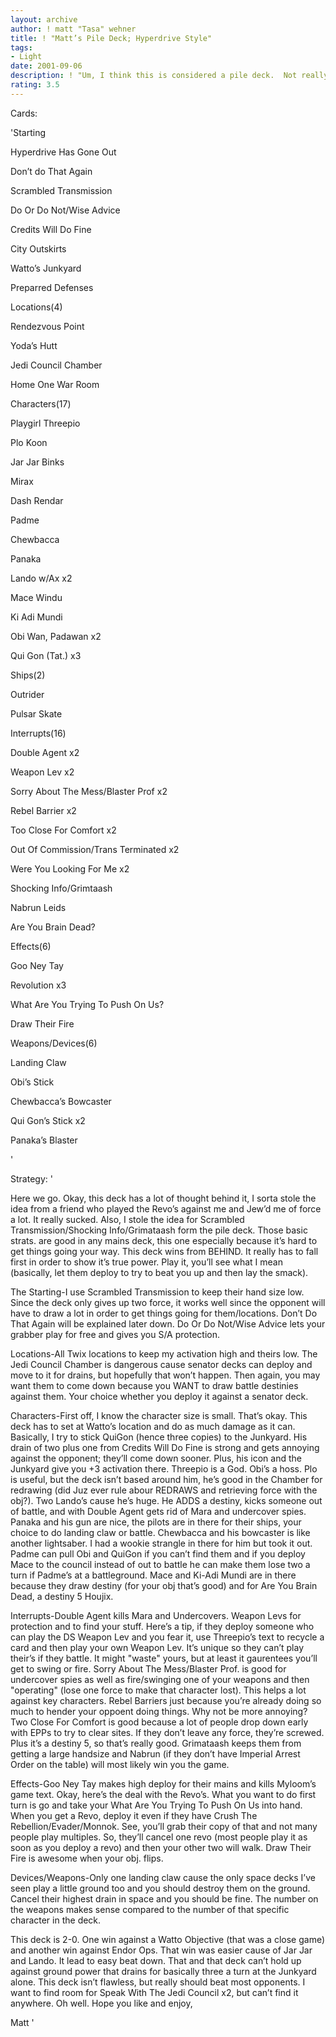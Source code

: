 ```yaml
---
layout: archive
author: ! matt "Tasa" wehner
title: ! "Matt’s Pile Deck; Hyperdrive Style"
tags:
- Light
date: 2001-09-06
description: ! "Um, I think this is considered a pile deck.  Not really sure though.  It basically activates a lot and keeps the opponent REALLY limited at what they can do."
rating: 3.5
---
```

Cards: 

'Starting

Hyperdrive Has Gone Out

Don’t do That Again

Scrambled Transmission

Do Or Do Not/Wise Advice

Credits Will Do Fine

City Outskirts

Watto’s Junkyard

Preparred Defenses


Locations(4)

Rendezvous Point

Yoda’s Hutt

Jedi Council Chamber

Home One War Room


Characters(17)

Playgirl Threepio

Plo Koon

Jar Jar Binks

Mirax

Dash Rendar

Padme

Chewbacca

Panaka

Lando w/Ax x2

Mace Windu

Ki Adi Mundi

Obi Wan, Padawan x2

Qui Gon (Tat.) x3


Ships(2)

Outrider

Pulsar Skate


Interrupts(16)

Double Agent x2

Weapon Lev x2

Sorry About The Mess/Blaster Prof x2

Rebel Barrier x2

Too Close For Comfort x2

Out Of Commission/Trans Terminated x2

Were You Looking For Me x2

Shocking Info/Grimtaash

Nabrun Leids

Are You Brain Dead?


Effects(6)

Goo Ney Tay

Revolution x3

What Are You Trying To Push On Us? 

Draw Their Fire


Weapons/Devices(6)

Landing Claw 

Obi’s Stick

Chewbacca’s Bowcaster

Qui Gon’s Stick x2

Panaka’s Blaster


'

Strategy: '

Here we go.  Okay, this deck has a lot of thought behind it, I sorta stole the idea from a friend who played the Revo’s against me and Jew’d me of force a lot.  It really sucked.  Also, I stole the idea for Scrambled Transmission/Shocking Info/Grimataash form the pile deck.  Those basic strats. are good in any mains deck, this one especially because it’s hard to get things going your way.  This deck wins from BEHIND.  It really has to fall first in order to show it’s true power.  Play it, you’ll see what I mean (basically, let them deploy to try to beat you up and then lay the smack).



The Starting-I use Scrambled Transmission to keep their hand size low.  Since the deck only gives up two force, it works well since the opponent will have to draw a lot in order to get things going for them/locations.  Don’t Do That Again will be explained later down.  Do Or Do Not/Wise Advice lets your grabber play for free and gives you S/A protection.


Locations-All Twix locations to keep my activation high and theirs low.  The Jedi Council Chamber is dangerous cause senator decks can deploy and move to it for drains, but hopefully that won’t happen.  Then again, you may want them to come down because you WANT to draw battle destinies against them.  Your choice whether you deploy it against a senator deck.


Characters-First off, I know the character size is small.  That’s okay.  This deck has to set at Watto’s location and do as much damage as it can.  Basically, I try to stick QuiGon (hence three copies) to the Junkyard.  His drain of two plus one from Credits Will Do Fine is strong and gets annoying against the opponent; they’ll come down sooner.  Plus, his icon and the Junkyard give you +3 activation there.  Threepio is a God.  Obi’s a hoss.  Plo is useful, but the deck isn’t based around him, he’s good in the Chamber for redrawing (did Juz ever rule abour REDRAWS and retrieving force with the obj?).  Two Lando’s cause he’s huge.  He ADDS a destiny, kicks someone out of battle, and with Double Agent gets rid of Mara and undercover spies.  Panaka and his gun are nice, the pilots are in there for their ships, your choice to do landing claw or battle.  Chewbacca and his bowcaster is like another lightsaber.   I had a wookie strangle in there for him but took it out.  Padme can pull Obi and QuiGon if you can’t find them and if you deploy Mace to the council instead of out to battle he can make them lose two a turn if Padme’s at a battleground.  Mace and Ki-Adi Mundi are in there because they draw destiny (for your obj that’s good) and for Are You Brain Dead, a destiny 5 Houjix.  


Interrupts-Double Agent kills Mara and Undercovers.  Weapon Levs for protection and to find your stuff.  Here’s a tip, if they deploy someone who can play the DS Weapon Lev and you fear it, use Threepio’s text to recycle a card and then play your own Weapon Lev.  It’s unique so they can’t play their’s if they battle.  It might "waste" yours, but at least it gaurentees you’ll get to swing or fire.  Sorry About The Mess/Blaster Prof. is good for undercover spies as well as fire/swinging one of your weapons and then "operating" (lose one force to make that character lost).  This helps a lot against key characters.  Rebel Barriers just because you’re already doing so much to hender your oppoent doing things.  Why not be more annoying?  Two Close For Comfort is good because a lot of people drop down early with EPPs to try to clear sites.  If they don’t leave any force, they’re screwed.  Plus it’s a destiny 5, so that’s really good.  Grimataash keeps them from getting a large handsize and Nabrun (if they don’t have Imperial Arrest Order on the table) will most likely win you the game.  


Effects-Goo Ney Tay makes high deploy for their mains and kills Myloom’s game text.  Okay, here’s the deal with the Revo’s.  What you want to do first turn is go and take your What Are You Trying To Push On Us into hand.  When you get a Revo, deploy it even if they have Crush The Rebellion/Evader/Monnok.  See, you’ll grab their copy of that and not many people play multiples.  So, they’ll cancel one revo (most people play it as soon as you deploy a revo) and then your other two will walk.  Draw Their Fire is awesome when your obj. flips.  


Devices/Weapons-Only one landing claw cause the only space decks I’ve seen play a little ground too and you should destroy them on the ground.  Cancel their highest drain in space and you should be fine.  The number on the weapons makes sense compared to the number of that specific character in the deck.  



This deck is 2-0.  One win against a Watto Objective (that was a close game) and another win against Endor Ops.  That win was easier cause of Jar Jar and Lando.  It lead to easy beat down.  That and that deck can’t hold up against ground power that drains for basically three a turn at the Junkyard alone.  This deck isn’t flawless, but really should beat most opponents.  I want to find room for Speak With The Jedi Council x2, but can’t find it anywhere.  Oh well.  Hope you like and enjoy,

Matt '